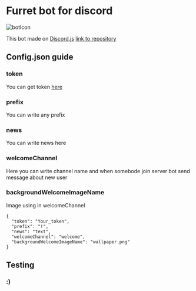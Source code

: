 # Furret bot for discord
![botIcon](botIcon.png)

This bot made on [Discord.js](https://github.com/discordjs/discord.js)
[link to repository](https://github.com/Zamur650/Furret)
## Config.json guide
### token
You can get token [here](https://discord.com/developers/applications)
### prefix
You can write any prefix
### news
You can write news here
### welcomeChannel
Here you can write channel name and when somebode join server bot send message about new user
### backgroundWelcomeImageName
Image using in welcomeChannel
```
{
  "token": "Your_token",
  "prefix": "!",
  "news": "text",
  "welcomeChannel": "welcome",
  "backgroundWelcomeImageName": "wallpaper.png"
}
```
## Testing
### :)
